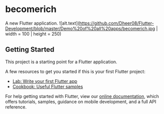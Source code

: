 # becomerich

A new Flutter application.
![alt.text](https://github.com/Dheer08/Flutter-Development/blob/master/Demo%20of%20all%20apps/becomerich.jpg | width = 100 | height = 250)

## Getting Started

This project is a starting point for a Flutter application.

A few resources to get you started if this is your first Flutter project:

- [Lab: Write your first Flutter app](https://flutter.dev/docs/get-started/codelab)
- [Cookbook: Useful Flutter samples](https://flutter.dev/docs/cookbook)

For help getting started with Flutter, view our
[online documentation](https://flutter.dev/docs), which offers tutorials,
samples, guidance on mobile development, and a full API reference.
